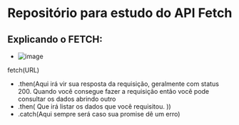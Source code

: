 # Repositório para estudo do API Fetch
## Explicando o FETCH: 
- ![image](https://github.com/nakaharan5/star-wars-api/assets/90275895/c7fb1067-b9f7-4d91-9b51-7d0217804bfd)

fetch(URL)
- .then(Aqui irá vir sua resposta da requisição, geralmente com status 200. Quando você consegue fazer a requisição então você pode consultar os dados abrindo outro
- .then(
 Que irá listar os dados que você requisitou.
))
- .catch(Aqui sempre será caso sua promise dê um erro)
